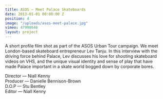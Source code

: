 ```yaml
---
title: ASOS — Meet Palace Skateboards
date: 2013-01-01 00:00:00 Z
position: 4
image: "/uploads/asos-meet-palace.jpg"
vimeo: 47998646
layout: project
---
```


A short profile film shot as part of the ASOS Urban Tour campaign. We meet London-based skateboard entrepreneur Lev Tanju. In this interview with the driving force behind Palace, Lev discusses his love for shooting skateboard videos on VHS, and the unique visual identity and sense of play that have made Palace important in a skate world bogged down by corporate bores.

Director — Niall Kenny  
Producer — Danielle Bennison-Brown  
D.O.P — Stu Bentley  
Editor — Niall Kenny  